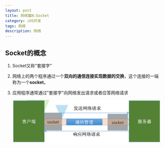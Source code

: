 ```yaml
---
layout: post
title: 网络篇N:Socket
category: iOS开发
tags: 网络
description: 网络
--- 
```


## Socket的概念
1. Socket又称"套接字”
2. 网络上的两个程序通过一个**双向的通信连接实现数据的交换**，这个连接的一端称为一个**socket**。
3. 应用程序通常通过"套接字"向网络发出请求或者应答网络请求

    ![图1](https://raw.githubusercontent.com/zhoghua123/imgsBed/master/socket1.png) 


